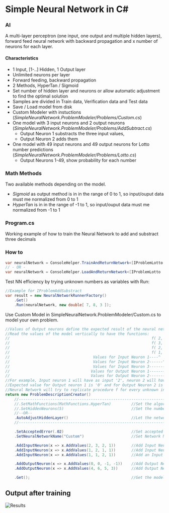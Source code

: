 # Simple Neural Network in C#
### AI
A multi-layer perceptron (one input, one output and multiple hidden layers), forward feed neural network with backward propagation and x number of neurons for each layer.

#### Characteristics
* 1 Input, [1-..] Hidden, 1 Output layer
* Unlimited neurons per layer
* Forward feeding, backward propagation
* 2 Methods, HyperTan / Sigmoid
* Set number of hidden layer and neurons or allow automatic adjustment to find the optimal solution
* Samples are divided in Train data, Verification data and Test data 
* Save / Load model from disk
* Custom Modeler with instuctions (_SimpleNeuralNetwork.ProblemModeler/Problems/Custom.cs_)
* One model with 3 input neurons and 2 output neurons (_SimpleNeuralNetwork.ProblemModeler/Problems/AddSubtract.cs_)
	* Output Neuron 1 substracts the three input values, 
	* Output Neuron 2 adds them 
* One model with 49 input neurons and 49 output neurons for Lotto number predictions (_SimpleNeuralNetwork.ProblemModeler/Problems/Lotto.cs_)
	* Output Neurons 1-49, show probability for each number


### Math Methods
Two available methods depending on the model.<br />
* _Sigmoid_ as output method is in in the range of 0 to 1, so input/ouput data must me normalized  from 0 to 1
* _HyperTan_ is in in the range of -1 to 1, so input/ouput data must me normalized from -1 to 1

### Program.cs
Working example of how to train the Neural Network to add and substract three decimals
### How to
```csharp
var neuralNetwork = ConsoleHelper.TrainAndReturnNetwork<[IProblemLotto | IProblemAddSubstract | IProblemCustom]>(bool SaveTrainedNetwork);
// - OR -
var neuralNetwork = ConsoleHelper.LoadAndReturnNetwork<[IProblemLotto | IProblemAddSubstract | IProblemCustom]>();

```
Test NN efficiency by trying unknown numbers as variables with Run:
```csharp
//Example for IProblemAddSubstract
var result = new NeuralNetworkRunnerFactory()
	.Get()
	.Run(neuralNetwork, new double[ 7, 8, 3 ]);
```
Use Custom Model in SimpleNeuralNetwork.ProblemModeler/Custom.cs to model your own problem.
```csharp
//Values of Output neurons define the expected result of the neural network
//Read the values of the model vertically to have the functions: 
//                                                               f( 2, 1, 1 ) = [  0, 4 ] 
//                                                               f( 3, 2, 1 ) = [  0, 6 ]
//                                                               f( 2, 1, 2 ) = [ -1, 5 ]
//                                                               f( 1, 1, 1 ) = [ -1, 3 ]
//                                     Values for Input Neuron 1----^   
//                                     Values for Input Neuron 2------^
//                                     Values for Input Neuron 3---------^
//                                    Values for Output Neuron 1------------------^
//                                    Values for Output Neuron 2--------------------^
//For example, Input neuron 1 will have as input '2', neuron 2 will have '1', and neuron 3 will have '1'
//Expected value for Output neuron 1 is '0' and for Output Neuron 2 is '4'
//Neural Network will try to replicate procedure f for every unknown input. That's what NN do :)
return new ProblemDescriptionCreator()
	//-----------------------------------------------------------------------------------
	//.SetMathFunctions(MathFunctions.HyperTan)         //Set the algorithms to be used                         
	//.SetHiddenNeurons(5)                              //Set the number of hidden neurons
	//--OR--                                
	.AutoAdjustHiddenLayer()                            //Let the network handle hidden neurons in order to find optimal solution
	//-----------------------------------------------------------------------------------

	.SetAcceptedError(.02)                              //Set accepted error for the train session to complete, current is 1%
	.SetNeuralNetworkName("Custom")                     //Set Network Name

	.AddInputNeuron(x => x.AddValues(2, 3, 2, 1))       //Add Input Neuron 1
	.AddInputNeuron(x => x.AddValues(1, 2, 1, 1))       //Add Input Neuron 2
	.AddInputNeuron(x => x.AddValues(1, 1, 2, 1))       //Add an Input Neuron 3

	.AddOutputNeuron(x => x.AddValues(0, 0, -1, -1))    //Add Output Neuron 1
	.AddOutputNeuron(x => x.AddValues(4, 6, 5, 3))      //Add Output Neuron 2

	.Get();                                             //Get the model

```

## Output after training
![Results](https://raw.githubusercontent.com/georgekosmidis/SimpleNeuralNetwork/master/README/Capture.PNG)


